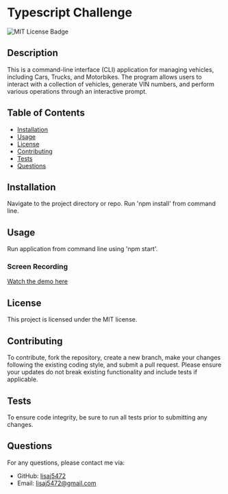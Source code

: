 # Typescript Challenge

<img src="https://img.shields.io/badge/License-MIT-yellow.svg" alt="MIT License Badge">

## Description
This is a command-line interface (CLI) application for managing vehicles, including Cars, Trucks, and Motorbikes. The program allows users to interact with a collection of vehicles, generate VIN numbers, and perform various operations through an interactive prompt.

## Table of Contents
- [Installation](#installation)
- [Usage](#usage)
- [License](#license)
- [Contributing](#contributing)
- [Tests](#tests)
- [Questions](#questions)

## Installation
Navigate to the project directory or repo. Run 'npm install' from command line.

## Usage
Run application from command line using 'npm start'.
### Screen Recording
[Watch the demo here](https://drive.google.com/file/d/1-5GHw52g51yo7wkAGCX7-YNQ0zRLr_66/view?usp=sharing)



## License
This project is licensed under the MIT license.

## Contributing
To contribute, fork the repository, create a new branch, make your changes following the existing coding style, and submit a pull request. Please ensure your updates do not break existing functionality and include tests if applicable.

## Tests
To ensure code integrity, be sure to run all tests prior to submitting any changes.

## Questions
For any questions, please contact me via:
- GitHub: [lisaj5472](https://github.com/lisaj5472)
- Email: lisaj5472@gmail.com